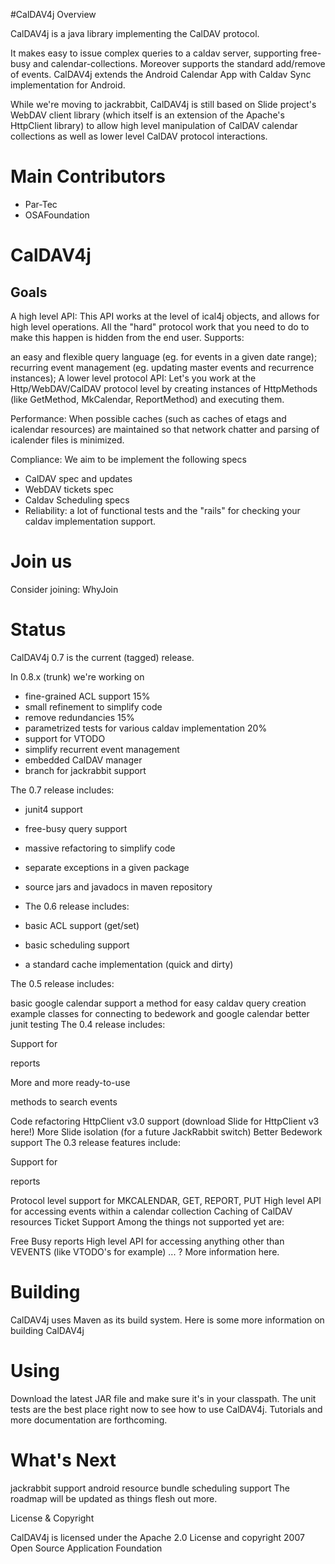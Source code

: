 #CalDAV4j Overview

CalDAV4j is a java library implementing the CalDAV protocol. 

It makes easy to issue complex queries to a caldav server, supporting free-busy and calendar-collections. Moreover supports the standard add/remove of events.
CalDAV4j extends the Android Calendar App with Caldav Sync implementation for Android.

While we're moving to jackrabbit, CalDAV4j is still based on Slide project's WebDAV client library (which itself is an extension of the Apache's HttpClient library) to allow high level manipulation of CalDAV calendar collections as well as lower level CalDAV protocol interactions.

# Main Contributors

 * Par-Tec
 * OSAFoundation
 

# CalDAV4j

## Goals

A high level API: This API works at the level of ical4j objects, and allows for high level operations. All the "hard" protocol work that you need to do to make this happen is hidden from the end user. Supports:

an easy and flexible query language (eg. for events in a given date range);
recurring event management (eg. updating master events and recurrence instances);
A lower level protocol API: Let's you work at the Http/WebDAV/CalDAV protocol level by creating instances of HttpMethods (like GetMethod, MkCalendar, ReportMethod) and executing them.

Performance: When possible caches (such as caches of etags and icalendar resources) are maintained so that network chatter and parsing of icalender files is minimized.

Compliance: We aim to be implement the following specs

  * CalDAV spec and updates
  * WebDAV tickets spec
  * Caldav Scheduling specs
  * Reliability: a lot of functional tests and the "rails" for checking your caldav implementation support.

# Join us

Consider joining: WhyJoin

# Status

CalDAV4j 0.7 is the current (tagged) release.

In 0.8.x (trunk) we're working on

  * fine-grained ACL support 15%
  * small refinement to simplify code
  * remove redundancies 15%
  * parametrized tests for various caldav implementation 20%
  * support for VTODO
  * simplify recurrent event management
  * embedded CalDAV manager
  * branch for jackrabbit support

The 0.7 release includes:

  * junit4 support
  * free-busy query support
  * massive refactoring to simplify code
  * separate exceptions in a given package
  * source jars and javadocs in maven repository
  * The 0.6 release includes:
  
  * basic ACL support (get/set)
  * basic scheduling support
  * a standard cache implementation (quick and dirty)

 The 0.5 release includes:
 
basic google calendar support
a method for easy caldav query creation
example classes for connecting to bedework and google calendar
better junit testing
The 0.4 release includes:

Support for
<calendar-multiget>

reports

More and more ready-to-use
<calendar-query>

methods to search events

Code refactoring
HttpClient v3.0 support (download Slide for HttpClient v3 here!)
More Slide isolation (for a future JackRabbit switch)
Better Bedework support
The 0.3 release features include:

Support for
<calendar-query>

reports

Protocol level support for MKCALENDAR, GET, REPORT, PUT
High level API for accessing events within a calendar collection
Caching of CalDAV resources
Ticket Support
Among the things not supported yet are:

Free Busy reports
High level API for accessing anything other than VEVENTS (like VTODO's for example)
... ?
More information here.


# Building

CalDAV4j uses Maven as its build system. Here is some more information on building CalDAV4j
 

# Using

Download the latest JAR file and make sure it's in your classpath. The unit tests are the best place right now to see how to use CalDAV4j. Tutorials and more documentation are forthcoming.

# What's Next

jackrabbit support
android resource bundle
scheduling support
The roadmap will be updated as things flesh out more.

License & Copyright

CalDAV4j is licensed under the Apache 2.0 License and copyright 2007 Open Source Application Foundation

